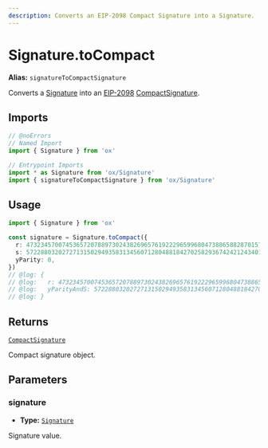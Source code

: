 ```yaml
---
description: Converts an EIP-2098 Compact Signature into a Signature.
---
```


# Signature.toCompact

**Alias:** `signatureToCompactSignature`

Converts a [Signature](/api/signature#signature) into an [EIP-2098](https://eips.ethereum.org/EIPS/eip-2098) [CompactSignature](/api/signature#compactsignature).

## Imports

```ts twoslash
// @noErrors
// Named Import
import { Signature } from 'ox'

// Entrypoint Imports
import * as Signature from 'ox/Signature'
import { signatureToCompactSignature } from 'ox/Signature'
```

## Usage

```ts twoslash
import { Signature } from 'ox'

const signature = Signature.toCompact({
  r: 47323457007453657207889730243826965761922296599680473886588287015755652701072n,
  s: 57228803202727131502949358313456071280488184270258293674242124340113824882788n,
  yParity: 0,
})
// @log: {
// @log:   r: 47323457007453657207889730243826965761922296599680473886588287015755652701072n,
// @log:   yParityAndS: 57228803202727131502949358313456071280488184270258293674242124340113824882788n,
// @log: }
```

## Returns

[`CompactSignature`](/api/signature#compactsignature)

Compact signature object.

## Parameters

### signature

- **Type:** [`Signature`](/api/signature#signature-1)

Signature value.